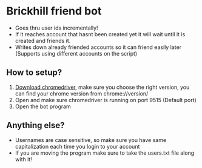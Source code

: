 # Brickhill friend bot
- Goes thru user ids incrementally!
- If it reaches account that hasnt been created yet it will wait until it is created and friends it.
- Writes down already friended accounts so it can friend easily later (Supports using different accounts on the script)

## How to setup?
1. [Download chromedriver](https://chromedriver.chromium.org/downloads), make sure you choose the right version, you can find your chrome version from chrome://version/
2. Open and make sure chromedriver is running on port 9515 (Default port)
3. Open the bot program

## Anything else?
- Usernames are case sensitive, so make sure you have same capitalization each time you login to your account
- If you are moving the program make sure to take the users.txt file along with it!
